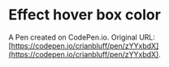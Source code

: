 # Effect hover box color

A Pen created on CodePen.io. Original URL: [https://codepen.io/crianbluff/pen/zYYxbdX](https://codepen.io/crianbluff/pen/zYYxbdX).

